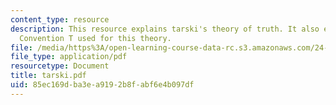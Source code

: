 ```yaml
---
content_type: resource
description: This resource explains tarski's theory of truth. It also explains the
  Convention T used for this theory.
file: /media/https%3A/open-learning-course-data-rc.s3.amazonaws.com/24-242-logic-ii-spring-2004/85ec169dba3ea9192b8fabf6e4b097df_tarski.pdf
file_type: application/pdf
resourcetype: Document
title: tarski.pdf
uid: 85ec169d-ba3e-a919-2b8f-abf6e4b097df
---
```

